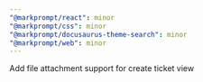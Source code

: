 ```yaml
---
"@markprompt/react": minor
"@markprompt/css": minor
"@markprompt/docusaurus-theme-search": minor
"@markprompt/web": minor
---
```


Add file attachment support for create ticket view
